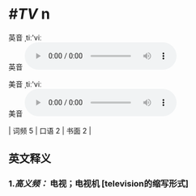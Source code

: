 # ***\#TV*** n
英音 ˌtiː'viː  
英音
<audio src="./media/TV-B.aac" controls="controls"></audio>

美音 ˌtiː'viː  
美音
<audio src="./media/TV.aac" controls="controls"></audio>



| 词频 5 | 口语 2 | 书面 2 |  

英文释义
---
### 1.*高义频：* **电视；电视机 [television的缩写形式]**  


